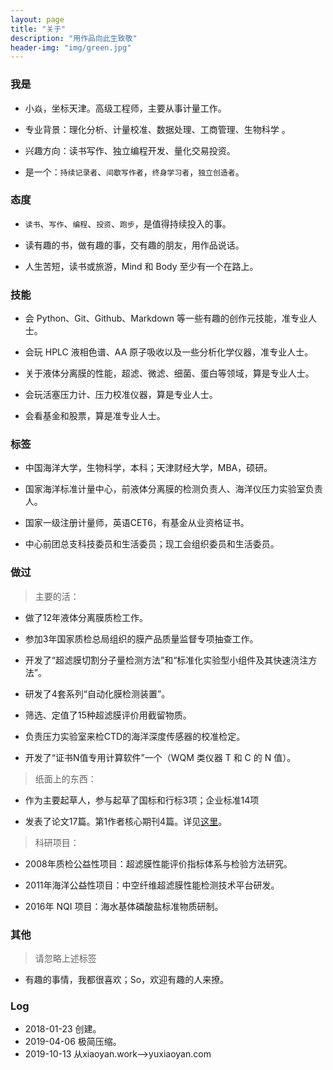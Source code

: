 ```yaml
---
layout: page
title: "关于"
description: "用作品向此生致敬"
header-img: "img/green.jpg"
---
```

### 我是

-   小焱，坐标天津。高级工程师，主要从事计量工作。

-   专业背景：理化分析、计量校准、数据处理、工商管理、生物科学 。

-   兴趣方向：读书写作、独立编程开发、量化交易投资。

-   是一个：`持续记录者`、`间歇写作者`，`终身学习者`，`独立创造者`。

### 态度

-   `读书`、`写作`、`编程`、`投资`、`跑步`，是值得持续投入的事。

-   读有趣的书，做有趣的事，交有趣的朋友，用作品说话。

-   人生苦短，读书或旅游，Mind 和 Body 至少有一个在路上。

### 技能

-   会 Python、Git、Github、Markdown 等一些有趣的创作元技能，准专业人士。

-   会玩 HPLC 液相色谱、AA 原子吸收以及一些分析化学仪器，准专业人士。

-   关于液体分离膜的性能，超滤、微滤、细菌、蛋白等领域，算是专业人士。

-   会玩活塞压力计、压力校准仪器，算是专业人士。

-   会看基金和股票，算是准专业人士。

### 标签

-   中国海洋大学，生物科学，本科；天津财经大学，MBA，硕研。

-   国家海洋标准计量中心，前液体分离膜的检测负责人、海洋仪压力实验室负责人。

-   国家一级注册计量师，英语CET6，有基金从业资格证书。

-   中心前团总支科技委员和生活委员；现工会组织委员和生活委员。

### 做过

>   主要的活：

- 做了12年液体分离膜质检工作。

- 参加3年国家质检总局组织的膜产品质量监督专项抽查工作。

- 开发了“超滤膜切割分子量检测方法”和“标准化实验型小组件及其快速浇注方法”。

- 研发了4套系列“自动化膜检测装置”。

- 筛选、定值了15种超滤膜评价用截留物质。

- 负责压力实验室来检CTD的海洋深度传感器的校准检定。

- 开发了“证书N值专用计算软件”一个（WQM 类仪器 T 和 C 的 N 值）。

>   纸面上的东西：

-   作为主要起草人，参与起草了国标和行标3项；企业标准14项

-   发表了论文17篇。第1作者核心期刊4篇。详见[这里](http://xueshu.baidu.com/scholarID/CN-BQ735L8J)。

>   科研项目：

-   2008年质检公益性项目：超滤膜性能评价指标体系与检验方法研究。

-   2011年海洋公益性项目：中空纤维超滤膜性能检测技术平台研发。

-   2016年 NQI 项目：海水基体磷酸盐标准物质研制。

### 其他

>  请忽略上述标签

-   有趣的事情，我都很喜欢；So，欢迎有趣的人来撩。

### Log

- 2018-01-23 创建。
- 2019-04-06 极简压缩。
- 2019-10-13 从xiaoyan.work-->yuxiaoyan.com
